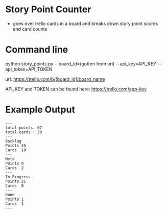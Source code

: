 # Story Point Counter
* goes over trello cards in a board and breaks down story point scores and card counts

# Command line
python story_points.py --board_id=(gotten from url) --api_key=API_KEY --api_token=API_TOKEN

url:
https://trello.com/b/[board_id]/board_name

API_KEY and TOKEN can be found here:
https://trello.com/app-key

# Example Output
```
---
total points: 67
total cards : 30
---
Backlog
Points 45
Cards  19
---
Meta
Points 0
Cards  2
---
In Progress
Points 21
Cards  8
---
Done
Points 1
Cards  1
---
